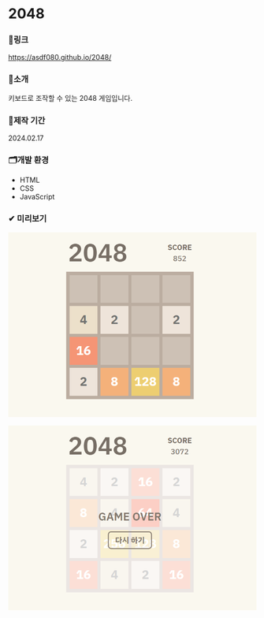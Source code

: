 # 2048

### 🔗링크
https://asdf080.github.io/2048/

### 🔎소개
키보드로 조작할 수 있는 2048 게임입니다.

### 📅제작 기간
2024.02.17

### 🗂개발 환경
- HTML
- CSS
- JavaScript

### ✔ 미리보기
![preview](./img/preview1.png)


![preview](./img/preview2.png)
